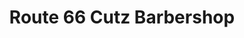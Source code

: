 ---
title: "Route 66 Cutz Barbershop"
url: /amarillo/route-66-cutz-barbershop/
shop: hairdresser
---